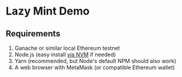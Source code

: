 # Lazy Mint Demo

## Requirements

1. Ganache or similar local Ethereum testnet
2. Node.js (easy install [via NVM](https://github.com/nvm-sh/nvm) if needed)
3. Yarn (recommended, but Node's default NPM should also work)
4. A web browser with MetaMask (or compatible Ethereum wallet)
